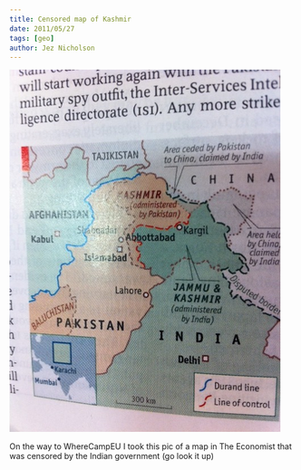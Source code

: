```yaml
---
title: Censored map of Kashmir
date: 2011/05/27
tags: [geo]
author: Jez Nicholson
---
```

<div class='p_embed p_image_embed'>
<a href="/media/getfile/files.posterous.com/jnicho02/oyCCPzA4eQo60HYUCtgMcY8o6jIaRHNewfPvxxzx9BVfRBXAX7XzUG8cKaPO/photo.jpg"><img alt="Photo" height="640" src="/media/getfile/files.posterous.com/jnicho02/CaQO20sx0cn9AY1fLoLMAFqA1DeonWnJtL73KrFBzz33wYhgTNbGqixfOqLd/photo.jpg.scaled.500.jpg" width="478" /></a>
</div>

On the way to WhereCampEU I took this pic of a map in The Economist that was censored by the Indian government (go look it up)
